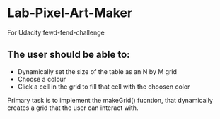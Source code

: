 # Lab-Pixel-Art-Maker

For Udacity fewd-fend-challenge



## The user should be able to:

* Dynamically set the size of the table as an N by M grid
* Choose a colour
* Click a cell in the grid to fill that cell with the choosen color

Primary task is to implement the makeGrid() fucntion, that dynamically creates a grid that the user can interact with.







